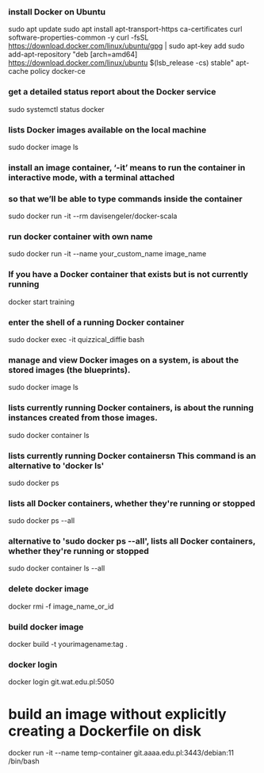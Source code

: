 ### install Docker on Ubuntu
sudo apt update
sudo apt install apt-transport-https ca-certificates curl software-properties-common -y
curl -fsSL https://download.docker.com/linux/ubuntu/gpg | sudo apt-key add
sudo add-apt-repository "deb [arch=amd64] https://download.docker.com/linux/ubuntu $(lsb_release -cs) stable"
apt-cache policy docker-ce

### get a detailed status report about the Docker service #
sudo systemctl status docker

### lists Docker images available on the local machine
sudo docker image ls

### install an image container, ‘-it’ means to run the container in interactive mode, with a terminal attached 
### so that we’ll be able to type commands inside the container
sudo docker run -it --rm davisengeler/docker-scala

### run docker container with own name
sudo docker run -it --name your_custom_name image_name

### If you have a Docker container that exists but is not currently running
docker start training

### enter the shell of a running Docker container
sudo docker exec -it quizzical_diffie bash

### manage and view Docker images on a system, is about the stored images (the blueprints).
sudo docker image ls

### lists currently running Docker containers, is about the running instances created from those images.
sudo docker container ls

### lists currently running Docker containersn This command is an alternative to 'docker ls'
sudo docker ps

### lists all Docker containers, whether they're running or stopped
sudo docker ps --all

### alternative to 'sudo docker ps --all', lists all Docker containers, whether they're running or stopped
sudo docker container ls --all

### delete docker image
docker rmi -f image_name_or_id

### build docker image
docker build -t yourimagename:tag .

### docker login
docker login git.wat.edu.pl:5050

# build an image without explicitly creating a Dockerfile on disk
docker run -it --name temp-container git.aaaa.edu.pl:3443/debian:11 /bin/bash
